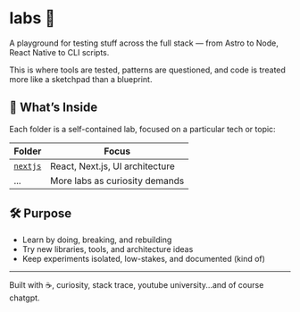# labs 🧪

A playground for testing stuff across the full stack — from Astro to Node, React Native to CLI scripts.

This is where tools are tested, patterns are questioned, and code is treated more like a sketchpad than a blueprint.

## 🧭 What’s Inside

Each folder is a self-contained lab, focused on a particular tech or topic:

| Folder               | Focus                           |
| -------------------- | ------------------------------- |
| [`nextjs`](./nextjs) | React, Next.js, UI architecture |
| ...                  | More labs as curiosity demands  |

## 🛠️ Purpose

- Learn by doing, breaking, and rebuilding
- Try new libraries, tools, and architecture ideas
- Keep experiments isolated, low-stakes, and documented (kind of)

---

Built with ☕️, curiosity, stack trace, youtube university...and of course chatgpt.
